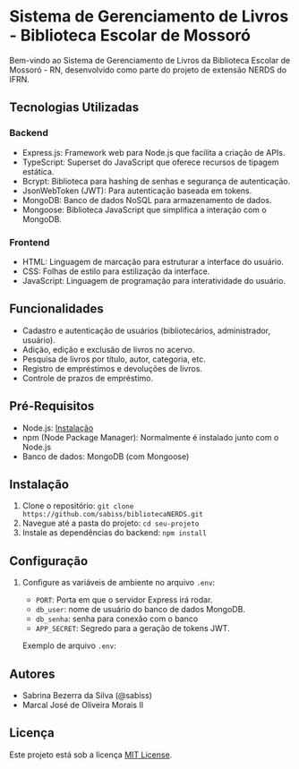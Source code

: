 # Sistema de Gerenciamento de Livros - Biblioteca Escolar de Mossoró

Bem-vindo ao Sistema de Gerenciamento de Livros da Biblioteca Escolar de Mossoró - RN, desenvolvido como parte do projeto de extensão NERDS do IFRN.

## Tecnologias Utilizadas

### Backend

- Express.js: Framework web para Node.js que facilita a criação de APIs.
- TypeScript: Superset do JavaScript que oferece recursos de tipagem estática.
- Bcrypt: Biblioteca para hashing de senhas e segurança de autenticação.
- JsonWebToken (JWT): Para autenticação baseada em tokens.
- MongoDB: Banco de dados NoSQL para armazenamento de dados.
- Mongoose: Biblioteca JavaScript que simplifica a interação com o MongoDB.

### Frontend

- HTML: Linguagem de marcação para estruturar a interface do usuário.
- CSS: Folhas de estilo para estilização da interface.
- JavaScript: Linguagem de programação para interatividade do usuário.

## Funcionalidades

- Cadastro e autenticação de usuários (bibliotecários, administrador, usuário).
- Adição, edição e exclusão de livros no acervo.
- Pesquisa de livros por título, autor, categoria, etc.
- Registro de empréstimos e devoluções de livros.
- Controle de prazos de empréstimo.

## Pré-Requisitos

- Node.js: [Instalação](https://nodejs.org/)
- npm (Node Package Manager): Normalmente é instalado junto com o Node.js
- Banco de dados: MongoDB (com Mongoose)

## Instalação

1. Clone o repositório: `git clone https://github.com/sabiss/bibliotecaNERDS.git`
2. Navegue até a pasta do projeto: `cd seu-projeto`
3. Instale as dependências do backend: `npm install`

## Configuração

1. Configure as variáveis de ambiente no arquivo `.env`:

   - `PORT`: Porta em que o servidor Express irá rodar.
   - `db_user`: nome de usuário do banco de dados MongoDB.
   - `db_senha`: senha para conexão com o banco
   - `APP_SECRET`: Segredo para a geração de tokens JWT.

   Exemplo de arquivo `.env`:

## Autores

- Sabrina Bezerra da Silva (@sabiss)
- Marcal José de Oliveira Morais II

## Licença

Este projeto está sob a licença [MIT License](LICENSE).
